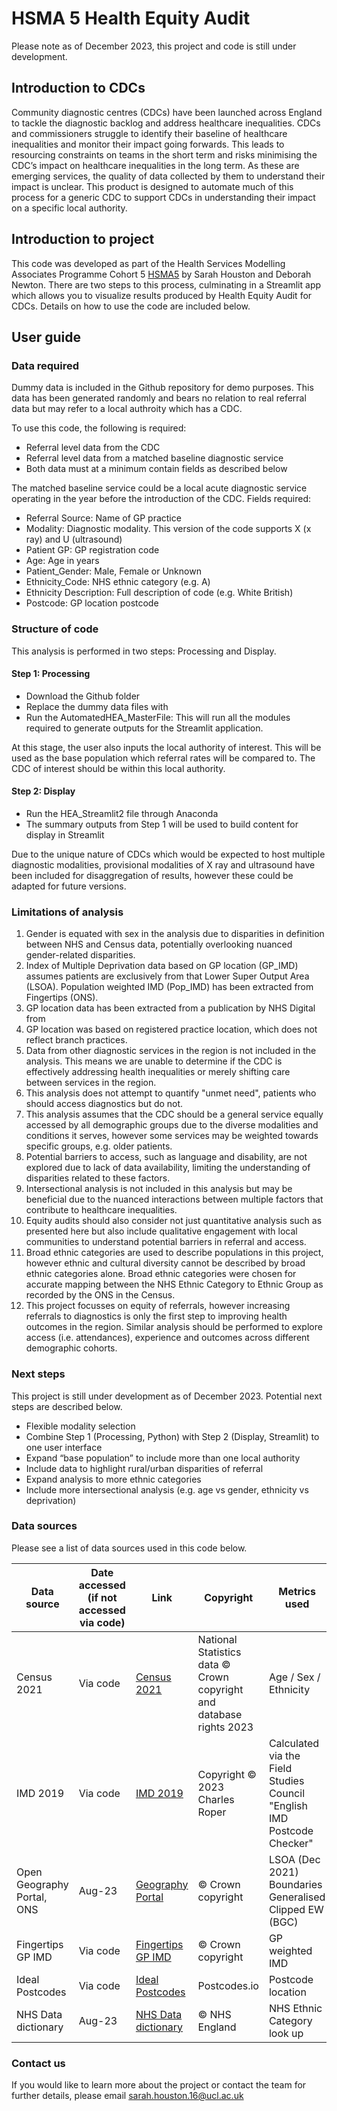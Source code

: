 # HSMA 5 Health Equity Audit

Please note as of December 2023, this project and code is still under development.

## Introduction to CDCs

Community diagnostic centres (CDCs) have been launched across England to tackle the diagnostic backlog and address healthcare inequalities. 
CDCs and commissioners struggle to identify their baseline of healthcare inequalities and monitor their impact going forwards. 
This leads to resourcing constraints on teams in the short term and risks minimising the CDC’s impact on healthcare inequalities in the long term. 
As these are emerging services, the quality of data collected by them to understand their impact is unclear. 
This product is designed to automate much of this process for a generic CDC to support CDCs in understanding their impact on a specific local authority.

## Introduction to project

This code was developed as part of the Health Services Modelling Associates Programme Cohort 5 [HSMA5](https://arc-swp.nihr.ac.uk/training-type/health-service-modelling-associates-programme-hsma/) by Sarah Houston and Deborah Newton.
There are two steps to this process, culminating in a Streamlit app which allows you to visualize results produced by Health Equity Audit for CDCs. Details on how to use the code are included below.

## User guide

### Data required

Dummy data is included in the Github repository for demo purposes. This data has been generated randomly and bears no relation to real referral data but may refer to a local authroity which has a CDC.

To use this code, the following is required:
-	Referral level data from the CDC
-	Referral level data from a matched baseline diagnostic service 
-	Both data must at a minimum contain fields as described below

The matched baseline service could be a local acute diagnostic service operating in the year before the introduction of the CDC.
Fields required:
-	Referral Source: Name of GP practice
-	Modality: Diagnostic modality. This version of the code supports X (x ray) and U (ultrasound)
-	Patient GP: GP registration code
-	Age: Age in years
-	Patient_Gender: Male, Female or Unknown
-	Ethnicity_Code: NHS ethnic category (e.g. A)
-	Ethnicity Description: Full description of code (e.g. White British)
-	Postcode: GP location postcode

### Structure of code

This analysis is performed in two steps: Processing and Display.
    
#### Step 1: Processing

- Download the Github folder
- Replace the dummy data files with
- Run the AutomatedHEA_MasterFile: This will run all the modules required to generate outputs for the Streamlit application.
    
At this stage, the user also inputs the local authority of interest. This will be used as the base population which referral rates will be compared to. The CDC of interest should be within this local authority.

#### Step 2: Display

- Run the HEA_Streamlit2 file through Anaconda
- The summary outputs from Step 1 will be used to build content for display in Streamlit

Due to the unique nature of CDCs which would be expected to host multiple diagnostic modalities, 
provisional modalities of X ray and ultrasound have been included for disaggregation of results, however these could be adapted for future versions.

### Limitations of analysis

1.	Gender is equated with sex in the analysis due to disparities in definition between NHS and Census data, potentially overlooking nuanced gender-related disparities.
2.	Index of Multiple Deprivation data based on GP location (GP_IMD) assumes patients are exclusively from that Lower Super Output Area (LSOA). Population weighted IMD (Pop_IMD) has been extracted from Fingertips (ONS).
3.	GP location data has been extracted from a publication by NHS Digital from 
4.	GP location was based on registered practice location, which does not reflect branch practices.
5.	Data from other diagnostic services in the region is not included in the analysis. This means we are unable to determine if the CDC is effectively addressing health inequalities or merely shifting care between services in the region.
6.	This analysis does not attempt to quantify "unmet need", patients who should access diagnostics but do not. 
7.	This analysis assumes that the CDC should be a general service equally accessed by all demographic groups due to the diverse modalities and conditions it serves, however some services may be weighted towards specific groups, e.g. older patients.
8.	Potential barriers to access, such as language and disability, are not explored due to lack of data availability, limiting the understanding of disparities related to these factors.
9.	Intersectional analysis is not included in this analysis but may be beneficial due to the nuanced interactions between multiple factors that contribute to healthcare inequalities.
10.	Equity audits should also consider not just quantitative analysis such as presented here but also include qualitative engagement with local communities to understand potential barriers in referral and access.
11.	Broad ethnic categories are used to describe populations in this project, however ethnic and cultural diversity cannot be described by broad ethnic categories alone. Broad ethnic categories were chosen for accurate mapping between the NHS Ethnic Category to Ethnic Group as recorded by the ONS in the Census.
12.	This project focusses on equity of referrals, however increasing referrals to diagnostics is only the first step to improving health outcomes in the region. Similar analysis should be performed to explore access (i.e. attendances), experience and outcomes across different demographic cohorts.

### Next steps

This project is still under development as of December 2023. Potential next steps are described below.

-	Flexible modality selection
-	Combine Step 1 (Processing, Python) with Step 2 (Display, Streamlit) to one user interface
-	Expand “base population” to include more than one local authority
-	Include data to highlight rural/urban disparities of referral
-	Expand analysis to more ethnic categories
-	Include more intersectional analysis (e.g. age vs gender, ethnicity vs deprivation)

### Data sources

Please see a list of data sources used in this code below.

| Data source             | Date accessed (if not accessed via code) | Link                                                          | Copyright                                   | Metrics used                                      |
|-------------------------|-----------------------------------------|---------------------------------------------------------------|----------------------------------------------|---------------------------------------------------|
| Census 2021             | Via code                                | [Census 2021](https://www.nomisweb.co.uk/sources/census_2021) | National Statistics data © Crown copyright and database rights 2023 | Age / Sex / Ethnicity                              |
| IMD 2019                | Via code                                | [IMD 2019](https://www.fscbiodiversity.uk/imd/)               | Copyright © 2023 Charles Roper                 | Calculated via the Field Studies Council "English IMD Postcode Checker" |
| Open Geography Portal, ONS | Aug-23                               | [Geography Portal](https://geoportal.statistics.gov.uk/datasets/766da1380a3544c5a7ca9131dfd4acb6/explore) | © Crown copyright                           | LSOA (Dec 2021) Boundaries Generalised Clipped EW (BGC) |
| Fingertips GP IMD       | Via code                                | [Fingertips GP IMD](https://fingertips.phe.org.uk/profile/general-practice/data#page/6/gid/2000005/pat/167/ati/7/are/H85026/iid/93553/age/1/sex/4/cat/-1/ctp/-1/yrr/1/cid/4/tbm/1) | © Crown copyright                           | GP weighted IMD                                    |
| Ideal Postcodes         | Via code                                | [Ideal Postcodes](https://postcodes.io/)                        | Postcodes.io                                | Postcode location                                  |
| NHS Data dictionary     | Aug-23                                  | [NHS Data dictionary](https://www.datadictionary.nhs.uk/data_elements/ethnic_category.html) | © NHS England                           | NHS Ethnic Category look up                          |

### 
### Contact us
    
If you would like to learn more about the project or contact the team for further details, please email sarah.houston.16@ucl.ac.uk
